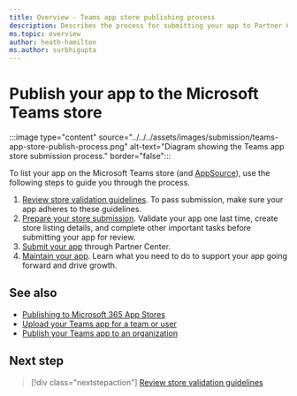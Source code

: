 ```yaml
---
title: Overview - Teams app store publishing process
description: Describes the process for submitting your app to Partner Center and getting ir published to the Microsoft Teams store (and AppSource)
ms.topic: overview
author: heath-hamilton
ms.author: surbhigupta
---
```

# Publish your app to the Microsoft Teams store

:::image type="content" source="../../../assets/images/submission/teams-app-store-publish-process.png" alt-text="Diagram showing the Teams app store submission process." border="false":::

To list your app on the Microsoft Teams store (and [AppSource](https://appsource.microsoft.com)), use the following steps to guide you through the process.

1. [Review store validation guidelines](~/concepts/deploy-and-publish/appsource/prepare/frequently-failed-cases.md). To pass submission, make sure your app adheres to these guidelines.
1. [Prepare your store submission](~/concepts/deploy-and-publish/appsource/prepare/submission-checklist.md). Validate your app one last time, create store listing details, and complete other important tasks before submitting your app for review.
1. [Submit your app](https://docs.microsoft.com/office/dev/store/add-in-submission-guide) through Partner Center.
1. [Maintain your app](~/concepts/deploy-and-publish/appsource/post-publish/overview.md). Learn what you need to do to support your app going forward and drive growth.

## See also

* [Publishing to Microsoft 365 App Stores](https://docs.microsoft.com/office/dev/store/)
* [Upload your Teams app for a team or user](~/concepts/deploy-and-publish/apps-upload.md)
* [Publish your Teams app to an organization](/MicrosoftTeams/tenant-apps-catalog-teams?toc=/microsoftteams/platform/toc.json&bc=/MicrosoftTeams/breadcrumb/toc.json)

## Next step

> [!div class="nextstepaction"]
> [Review store validation guidelines](~/concepts/deploy-and-publish/appsource/prepare/frequently-failed-cases.md)

